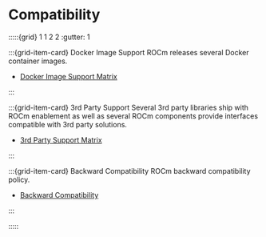 # Compatibility

:::::{grid} 1 1 2 2
:gutter: 1

:::{grid-item-card} Docker Image Support
ROCm releases several Docker container images.

- [Docker Image Support Matrix](./docker_image_support_matrix.md)

:::

:::{grid-item-card} 3rd Party Support
Several 3rd party libraries ship with ROCm enablement as well as several ROCm
components provide interfaces compatible with 3rd party solutions.

- [3rd Party Support Matrix](./3rd_party_support_matrix.md)

:::

:::{grid-item-card} Backward Compatibility
ROCm backward compatibility policy.

- [Backward Compatibility](./backward_compatibility.md)

:::

:::::
